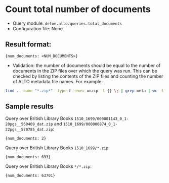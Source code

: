 # Count total number of documents

* Query module: `defoe.alto.queries.total_documents`
* Configuration file: None

Result format:
----------------------------------------------------------

```
{num_documents: <NUM_DOCUMENTS>}
```

* Validation: the number of documents should be equal to the number of documents in the ZIP files over which the query was run. This can be checked by listing the contents of the ZIP files and counting the number of ALTO metadata file names. For example:

```bash
find . -name "*.zip*" -type f -exec unzip -l {} \; | grep meta | wc -l
```

## Sample results

Query over British Library Books `1510_1699/000001143_0_1-20pgs__560409_dat.zip` and `1510_1699/000000874_0_1-22pgs__570785_dat.zip`:

```
{num_documents: 2}
```

Query over British Library Books `1510_1699/*.zip`:

```
{num_documents: 693}
```

Query over British Library Books `*/*.zip`:

```
{num_documents: 63701}
```

